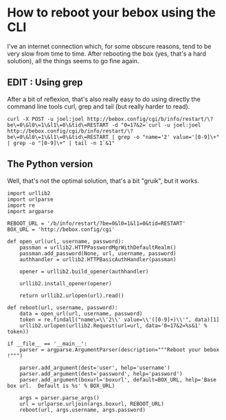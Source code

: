 # How to reboot your bebox using the CLI


I've an internet connection which, for some obscure reasons, tend to be
very slow from time to time. After rebooting the box (yes, that's a hard
solution), all the things seems to go fine again.

## EDIT : Using grep

After a bit of reflexion, that's also really easy to do using directly
the command line tools curl, grep and tail (but really harder to
read).

``` sourceCode bash
curl -X POST -u joel:joel http://bebox.config/cgi/b/info/restart/\?be\=0\&l0\=1\&l1\=0\&tid\=RESTART -d "0=17&2=`curl -u joel:joel http://bebox.config/cgi/b/info/restart/\?be\=0\&l0\=1\&l1\=0\&tid\=RESTART | grep -o "name='2' value='[0-9]\+" | grep -o "[0-9]\+" | tail -n 1`&1"
```

## The Python version

Well, that's not the optimal solution, that's a bit "gruik", but it
works.

``` sourceCode python
import urllib2
import urlparse
import re
import argparse

REBOOT_URL = '/b/info/restart/?be=0&l0=1&l1=0&tid=RESTART'
BOX_URL = 'http://bebox.config/cgi'

def open_url(url, username, password):
    passman = urllib2.HTTPPasswordMgrWithDefaultRealm()
    passman.add_password(None, url, username, password)
    authhandler = urllib2.HTTPBasicAuthHandler(passman)

    opener = urllib2.build_opener(authhandler)

    urllib2.install_opener(opener)

    return urllib2.urlopen(url).read()

def reboot(url, username, password):
    data = open_url(url, username, password)
    token = re.findall("name\=\\'2\\' value=\\'([0-9]+)\\'", data)[1]
    urllib2.urlopen(urllib2.Request(url=url, data='0=17&2=%s&1' % token))

if __file__ == '__main__':
    parser = argparse.ArgumentParser(description="""Reboot your bebox !""")

    parser.add_argument(dest='user', help='username')
    parser.add_argument(dest='password', help='password')
    parser.add_argument(boxurl='boxurl', default=BOX_URL, help='Base box url.  Default is %s' % BOX_URL)

    args = parser.parse_args()
    url = urlparse.urljoin(args.boxurl, REBOOT_URL)
    reboot(url, args.username, args.password)
```
